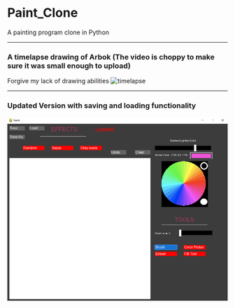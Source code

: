 # Paint_Clone
A painting program clone in Python


---
### A timelapse drawing of Arbok (The video is choppy to make sure it was small enough to upload)
Forgive my lack of drawing abilities
![timelapse](./readme/timelapse.gif)

---
### Updated Version with saving and loading functionality
![updated_version](https://github.com/jacob1st/Paint_Clone/blob/main/readme/paint_clone_new.PNG)
